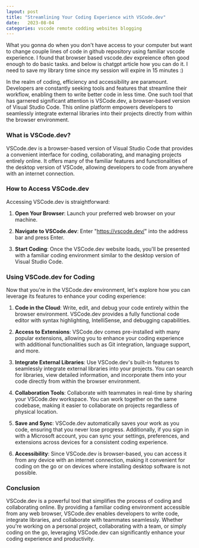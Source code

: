```yaml
---
layout: post
title: "Streamlining Your Coding Experience with VSCode.dev"
date:   2023-08-04 
categories: vscode remote codding websites blogging
---
```


What you gonna do when you don't have access to your computer but want to change couple lines of code in github repository using familiar vscode experience. I found that browser based vscode.dev expreience often good enough to do basic tasks. and below is chatgpt article how you can do it. I need to save my library time since my session will expire in 15 minutes :)

In the realm of coding, efficiency and accessibility are paramount. Developers are constantly seeking tools and features that streamline their workflow, enabling them to write better code in less time. One such tool that has garnered significant attention is VSCode.dev, a browser-based version of Visual Studio Code. This online platform empowers developers to seamlessly integrate external libraries into their projects directly from within the browser environment.

### What is VSCode.dev?

VSCode.dev is a browser-based version of Visual Studio Code that provides a convenient interface for coding, collaborating, and managing projects entirely online. It offers many of the familiar features and functionalities of the desktop version of VSCode, allowing developers to code from anywhere with an internet connection.

### How to Access VSCode.dev

Accessing VSCode.dev is straightforward:

1. **Open Your Browser**: Launch your preferred web browser on your machine.

2. **Navigate to VSCode.dev**: Enter "https://vscode.dev/" into the address bar and press Enter.

3. **Start Coding**: Once the VSCode.dev website loads, you'll be presented with a familiar coding environment similar to the desktop version of Visual Studio Code.

### Using VSCode.dev for Coding

Now that you're in the VSCode.dev environment, let's explore how you can leverage its features to enhance your coding experience:

1. **Code in the Cloud**: Write, edit, and debug your code entirely within the browser environment. VSCode.dev provides a fully functional code editor with syntax highlighting, IntelliSense, and debugging capabilities.

2. **Access to Extensions**: VSCode.dev comes pre-installed with many popular extensions, allowing you to enhance your coding experience with additional functionalities such as Git integration, language support, and more.

3. **Integrate External Libraries**: Use VSCode.dev's built-in features to seamlessly integrate external libraries into your projects. You can search for libraries, view detailed information, and incorporate them into your code directly from within the browser environment.

4. **Collaboration Tools**: Collaborate with teammates in real-time by sharing your VSCode.dev workspace. You can work together on the same codebase, making it easier to collaborate on projects regardless of physical location.

5. **Save and Sync**: VSCode.dev automatically saves your work as you code, ensuring that you never lose progress. Additionally, if you sign in with a Microsoft account, you can sync your settings, preferences, and extensions across devices for a consistent coding experience.

6. **Accessibility**: Since VSCode.dev is browser-based, you can access it from any device with an internet connection, making it convenient for coding on the go or on devices where installing desktop software is not possible.

### Conclusion

VSCode.dev is a powerful tool that simplifies the process of coding and collaborating online. By providing a familiar coding environment accessible from any web browser, VSCode.dev enables developers to write code, integrate libraries, and collaborate with teammates seamlessly. Whether you're working on a personal project, collaborating with a team, or simply coding on the go, leveraging VSCode.dev can significantly enhance your coding experience and productivity.